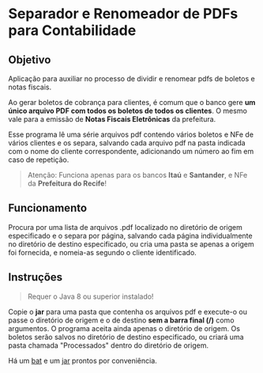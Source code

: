 # Separador e Renomeador de PDFs para Contabilidade

## Objetivo

Aplicação para auxiliar no processo de dividir e renomear pdfs de boletos e notas fiscais.

Ao gerar boletos de cobrança para clientes, é comum que o banco gere **um único arquivo PDF com
todos os boletos de todos os clientes**. O mesmo vale para a emissão de **Notas Fiscais
Eletrônicas** da prefeitura.

Esse programa lê uma série arquivos pdf contendo vários boletos e NFe de vários clientes e os
separa, salvando cada arquivo pdf na pasta indicada com o nome do cliente correspondente,
adicionando um número ao fim em caso de repetição.

> Atenção: Funciona apenas para os bancos **Itaú** e **Santander**, e NFe da **Prefeitura do Recife**!

## Funcionamento

Procura por uma lista de arquivos .pdf localizado no diretório de origem especificado e o separa por
página, salvando cada página individualmente no diretório de destino especificado, ou cria uma pasta
se apenas a origem foi fornecida, e nomeia-as segundo o cliente identificado.

## Instruções

> Requer o Java 8 ou superior instalado!

Copie o **jar** para uma pasta que contenha os arquivos pdf e execute-o ou passe o diretório de
origem e o de destino **sem a barra final (/)** como argumentos. O programa aceita ainda apenas o
diretório de origem. Os boletos serão salvos no diretório de destino especificado, ou criará uma
pasta chamada "Processados" dentro do diretório de origem.

Há um [bat](src/main/resources/split_pdf_boleto_nfe.bat) e um [jar](out/artifacts/) prontos por
conveniência.
